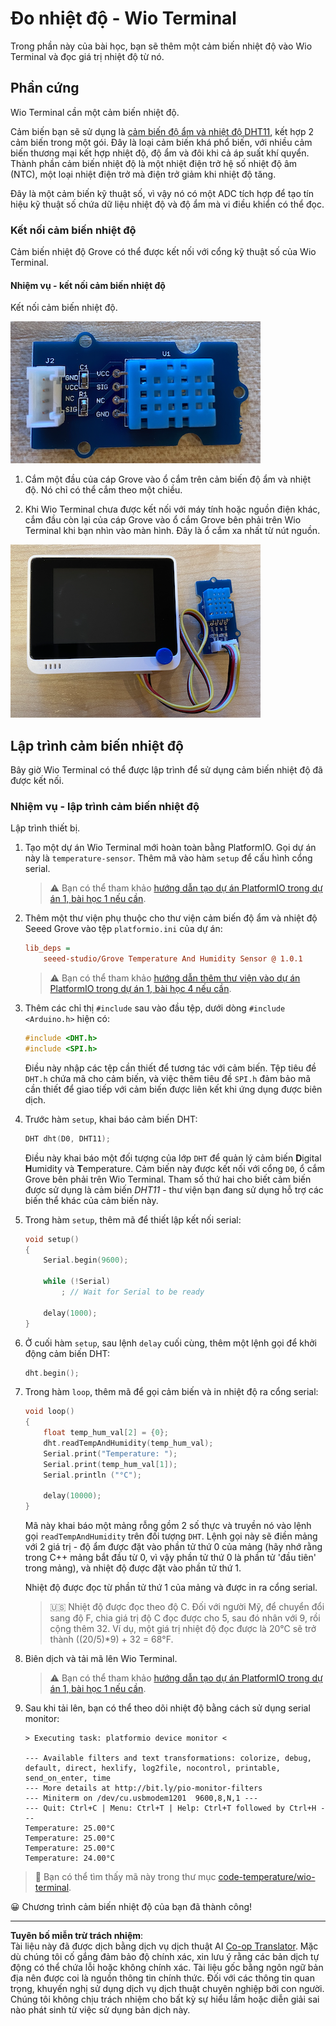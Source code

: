 <!--
CO_OP_TRANSLATOR_METADATA:
{
  "original_hash": "59263d094f20b302053888cd236880c3",
  "translation_date": "2025-08-27T21:27:33+00:00",
  "source_file": "2-farm/lessons/1-predict-plant-growth/wio-terminal-temp.md",
  "language_code": "vi"
}
-->
# Đo nhiệt độ - Wio Terminal

Trong phần này của bài học, bạn sẽ thêm một cảm biến nhiệt độ vào Wio Terminal và đọc giá trị nhiệt độ từ nó.

## Phần cứng

Wio Terminal cần một cảm biến nhiệt độ.

Cảm biến bạn sẽ sử dụng là [cảm biến độ ẩm và nhiệt độ DHT11](https://www.seeedstudio.com/Grove-Temperature-Humidity-Sensor-DHT11.html), kết hợp 2 cảm biến trong một gói. Đây là loại cảm biến khá phổ biến, với nhiều cảm biến thương mại kết hợp nhiệt độ, độ ẩm và đôi khi cả áp suất khí quyển. Thành phần cảm biến nhiệt độ là một nhiệt điện trở hệ số nhiệt độ âm (NTC), một loại nhiệt điện trở mà điện trở giảm khi nhiệt độ tăng.

Đây là một cảm biến kỹ thuật số, vì vậy nó có một ADC tích hợp để tạo tín hiệu kỹ thuật số chứa dữ liệu nhiệt độ và độ ẩm mà vi điều khiển có thể đọc.

### Kết nối cảm biến nhiệt độ

Cảm biến nhiệt độ Grove có thể được kết nối với cổng kỹ thuật số của Wio Terminal.

#### Nhiệm vụ - kết nối cảm biến nhiệt độ

Kết nối cảm biến nhiệt độ.

![Một cảm biến nhiệt độ Grove](../../../../../translated_images/grove-dht11.07f8eafceee170043efbb53e1d15722bd4e00fbaa9ff74290b57e9f66eb82c17.vi.png)

1. Cắm một đầu của cáp Grove vào ổ cắm trên cảm biến độ ẩm và nhiệt độ. Nó chỉ có thể cắm theo một chiều.

1. Khi Wio Terminal chưa được kết nối với máy tính hoặc nguồn điện khác, cắm đầu còn lại của cáp Grove vào ổ cắm Grove bên phải trên Wio Terminal khi bạn nhìn vào màn hình. Đây là ổ cắm xa nhất từ nút nguồn.

![Cảm biến nhiệt độ Grove được kết nối với ổ cắm bên phải](../../../../../translated_images/wio-temperature-sensor.2934928f38c7f79a68d24879d2c8986c78244696f931e2e33c293f426ecdc0ad.vi.png)

## Lập trình cảm biến nhiệt độ

Bây giờ Wio Terminal có thể được lập trình để sử dụng cảm biến nhiệt độ đã được kết nối.

### Nhiệm vụ - lập trình cảm biến nhiệt độ

Lập trình thiết bị.

1. Tạo một dự án Wio Terminal mới hoàn toàn bằng PlatformIO. Gọi dự án này là `temperature-sensor`. Thêm mã vào hàm `setup` để cấu hình cổng serial.

    > ⚠️ Bạn có thể tham khảo [hướng dẫn tạo dự án PlatformIO trong dự án 1, bài học 1 nếu cần](../../../1-getting-started/lessons/1-introduction-to-iot/wio-terminal.md#create-a-platformio-project).

1. Thêm một thư viện phụ thuộc cho thư viện cảm biến độ ẩm và nhiệt độ Seeed Grove vào tệp `platformio.ini` của dự án:

    ```ini
    lib_deps =
        seeed-studio/Grove Temperature And Humidity Sensor @ 1.0.1
    ```

    > ⚠️ Bạn có thể tham khảo [hướng dẫn thêm thư viện vào dự án PlatformIO trong dự án 1, bài học 4 nếu cần](../../../1-getting-started/lessons/4-connect-internet/wio-terminal-mqtt.md#install-the-wifi-and-mqtt-arduino-libraries).

1. Thêm các chỉ thị `#include` sau vào đầu tệp, dưới dòng `#include <Arduino.h>` hiện có:

    ```cpp
    #include <DHT.h>
    #include <SPI.h>
    ```

    Điều này nhập các tệp cần thiết để tương tác với cảm biến. Tệp tiêu đề `DHT.h` chứa mã cho cảm biến, và việc thêm tiêu đề `SPI.h` đảm bảo mã cần thiết để giao tiếp với cảm biến được liên kết khi ứng dụng được biên dịch.

1. Trước hàm `setup`, khai báo cảm biến DHT:

    ```cpp
    DHT dht(D0, DHT11);
    ```

    Điều này khai báo một đối tượng của lớp `DHT` để quản lý cảm biến **D**igital **H**umidity và **T**emperature. Cảm biến này được kết nối với cổng `D0`, ổ cắm Grove bên phải trên Wio Terminal. Tham số thứ hai cho biết cảm biến được sử dụng là cảm biến *DHT11* - thư viện bạn đang sử dụng hỗ trợ các biến thể khác của cảm biến này.

1. Trong hàm `setup`, thêm mã để thiết lập kết nối serial:

    ```cpp
    void setup()
    {
        Serial.begin(9600);
    
        while (!Serial)
            ; // Wait for Serial to be ready
    
        delay(1000);
    }
    ```

1. Ở cuối hàm `setup`, sau lệnh `delay` cuối cùng, thêm một lệnh gọi để khởi động cảm biến DHT:

    ```cpp
    dht.begin();
    ```

1. Trong hàm `loop`, thêm mã để gọi cảm biến và in nhiệt độ ra cổng serial:

    ```cpp
    void loop()
    {
        float temp_hum_val[2] = {0};
        dht.readTempAndHumidity(temp_hum_val);
        Serial.print("Temperature: ");
        Serial.print(temp_hum_val[1]);
        Serial.println ("°C");
    
        delay(10000);
    }
    ```

    Mã này khai báo một mảng rỗng gồm 2 số thực và truyền nó vào lệnh gọi `readTempAndHumidity` trên đối tượng `DHT`. Lệnh gọi này sẽ điền mảng với 2 giá trị - độ ẩm được đặt vào phần tử thứ 0 của mảng (hãy nhớ rằng trong C++ mảng bắt đầu từ 0, vì vậy phần tử thứ 0 là phần tử 'đầu tiên' trong mảng), và nhiệt độ được đặt vào phần tử thứ 1.

    Nhiệt độ được đọc từ phần tử thứ 1 của mảng và được in ra cổng serial.

    > 🇺🇸 Nhiệt độ được đọc theo độ C. Đối với người Mỹ, để chuyển đổi sang độ F, chia giá trị độ C đọc được cho 5, sau đó nhân với 9, rồi cộng thêm 32. Ví dụ, một giá trị nhiệt độ đọc được là 20°C sẽ trở thành ((20/5)*9) + 32 = 68°F.

1. Biên dịch và tải mã lên Wio Terminal.

    > ⚠️ Bạn có thể tham khảo [hướng dẫn tạo dự án PlatformIO trong dự án 1, bài học 1 nếu cần](../../../1-getting-started/lessons/1-introduction-to-iot/wio-terminal.md#write-the-hello-world-app).

1. Sau khi tải lên, bạn có thể theo dõi nhiệt độ bằng cách sử dụng serial monitor:

    ```output
    > Executing task: platformio device monitor <
    
    --- Available filters and text transformations: colorize, debug, default, direct, hexlify, log2file, nocontrol, printable, send_on_enter, time
    --- More details at http://bit.ly/pio-monitor-filters
    --- Miniterm on /dev/cu.usbmodem1201  9600,8,N,1 ---
    --- Quit: Ctrl+C | Menu: Ctrl+T | Help: Ctrl+T followed by Ctrl+H ---
    Temperature: 25.00°C
    Temperature: 25.00°C
    Temperature: 25.00°C
    Temperature: 24.00°C
    ```

> 💁 Bạn có thể tìm thấy mã này trong thư mục [code-temperature/wio-terminal](../../../../../2-farm/lessons/1-predict-plant-growth/code-temperature/wio-terminal).

😀 Chương trình cảm biến nhiệt độ của bạn đã thành công!

---

**Tuyên bố miễn trừ trách nhiệm**:  
Tài liệu này đã được dịch bằng dịch vụ dịch thuật AI [Co-op Translator](https://github.com/Azure/co-op-translator). Mặc dù chúng tôi cố gắng đảm bảo độ chính xác, xin lưu ý rằng các bản dịch tự động có thể chứa lỗi hoặc không chính xác. Tài liệu gốc bằng ngôn ngữ bản địa nên được coi là nguồn thông tin chính thức. Đối với các thông tin quan trọng, khuyến nghị sử dụng dịch vụ dịch thuật chuyên nghiệp bởi con người. Chúng tôi không chịu trách nhiệm cho bất kỳ sự hiểu lầm hoặc diễn giải sai nào phát sinh từ việc sử dụng bản dịch này.